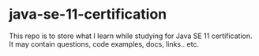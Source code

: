 # java-se-11-certification
This repo is to store what I learn while studying for Java SE 11 certification. It may contain questions, code examples, docs, links.. etc.

